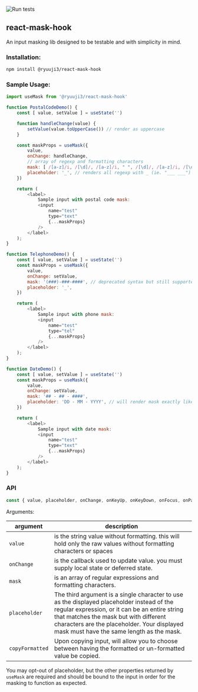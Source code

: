 ![Run tests](https://github.com/ryuuji3/react-hooks/workflows/Run%20tests/badge.svg?branch=master)

react-mask-hook
---

An input masking lib designed to be testable and with simplicity in mind.

### Installation:

```bash
npm install @ryuuji3/react-mask-hook
```

### Sample Usage:

```js
import useMask from '@ryuuji3/react-mask-hook'

function PostalCodeDemo() {
    const [ value, setValue ] = useState('')

    function handleChange(value) {
        setValue(value.toUpperCase()) // render as uppercase
    }

    const maskProps = useMask({
        value,
        onChange: handleChange,
        // array of regexp and formatting characters
        mask: [ /[a-z]/i, /[\d]/, /[a-z]/i, " ", /[\d]/, /[a-z]/i, /[\d]/ ], 
        placeholder: '_', // renders all regexp with _ (ie. "___ ___")
    })

    return (
        <label>
            Sample input with postal code mask:
            <input
                name="test"
                type="text"
                {...maskProps}
            />
        </label>
    );
}

function TelephoneDemo() {
    const [ value, setValue ] = useState('')
    const maskProps = useMask({
        value,
        onChange: setValue,
        mask: '(###)-###-####', // deprecated syntax but still supported
        placeholder: '_',
    })

    return (
        <label>
            Sample input with phone mask:
            <input
                name="test"
                type="tel"
                {...maskProps}
            />
        </label>
    );
}

function DateDemo() {
    const [ value, setValue ] = useState('')
    const maskProps = useMask({
        value,
        onChange: setValue,
        mask: '## - ## - ####',
        placeholder: 'DD - MM - YYYY', // will render mask exactly like this
    })

    return (
        <label>
            Sample input with date mask:
            <input
                name="test"
                type="text"
                {...maskProps}
            />
        </label>
    );
}
```

### API

```js
const { value, placeholder, onChange, onKeyUp, onKeyDown, onFocus, onPaste } = useMask({ value, onChange, mask, placeholder, copyFormatted })
```

Arguments:

| argument | description |
| --- | --- |
| `value` | is the string value without formatting. this will hold only the raw values without formatting characters or spaces |
| `onChange` | is the callback used to update value. you must supply local state or deferred state.
| `mask` | is an array of regular expressions and formatting characters. 
| `placeholder` | The third argument is a single character to use as the displayed placeholder instead of the regular expression, or it can be an entire string that matches the mask but with different characters are the placeholder. Your displayed mask must have the same length as the mask. |
| `copyFormatted` | Upon copying input, will allow you to choose between having the formatted or un-formatted value be copied. |

You may opt-out of placeholder, but the other properties returned by `useMask` are required and should be bound to the input in order for the masking to function as expected.
